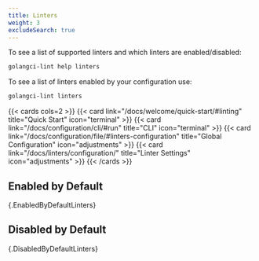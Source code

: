 ```yaml
---
title: Linters
weight: 3
excludeSearch: true
---
```


To see a list of supported linters and which linters are enabled/disabled:

```bash
golangci-lint help linters
```

To see a list of linters enabled by your configuration use:

```bash
golangci-lint linters
```

{{< cards cols=2 >}}
    {{< card link="/docs/welcome/quick-start/#linting" title="Quick Start" icon="terminal" >}}
    {{< card link="/docs/configuration/cli/#run" title="CLI" icon="terminal" >}}
    {{< card link="/docs/configuration/file/#linters-configuration" title="Global Configuration" icon="adjustments" >}}
    {{< card link="/docs/linters/configuration/" title="Linter Settings" icon="adjustments" >}}
{{< /cards >}}

## Enabled by Default

{.EnabledByDefaultLinters}

## Disabled by Default

{.DisabledByDefaultLinters}
